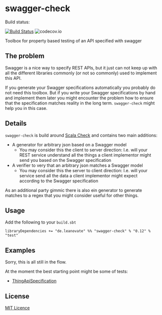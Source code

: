 # swagger-check

Build status: 

[![Build Status](https://travis-ci.org/leanovate/swagger-check.svg?branch=master)](https://travis-ci.org/leanovate/swagger-check)
![codecov.io](https://codecov.io/github/leanovate/swagger-check/branch.svg?branch=master)

Toolbox for property based testing of an API specified with swagger

## The problem

Swagger is a nice way to specify REST APIs, but it just can not keep up with all
the different libraries commonly (or not so commonly) used to implement this API.

If you generate your Swagger specifications automatically you probably do not need
this toolbox. But if you write your Swagger specifications by hand and implement
them later you might encounter the problem how to ensure that the specification
matches reality in the long term. `swagger-check` might help you in this case.

## Details

`swagger-check` is build around [Scala Check](https://www.scalacheck.org/) and contains two main additions:

* A generator for arbitrary json based on a Swagger model
    * You may consider this the client to server direction: I.e. will your REST service understand all the things a client implementor might send you based on the Swagger specification
* A verifier to very that an arbitrary json matches a Swagger model 
    * You may consider this the server to client direction: I.e. will your service send all the data a client implementor might expect according to the Swagger specification

As an additional party gimmic there is also ein generator to generate matches to a regex that you might consider useful for other things.

## Usage

Add the following to your `build.sbt`

```
libraryDependencies += "de.leanovate" %% "swagger-check" % "0.12" % "test"
```

## Examples

Sorry, this is all still in the flow.

At the moment the best starting point might be some of tests:

* [ThingApiSpecification](src/test/scala/de/leanovate/swaggercheck/ThingApiSpecification.scala)

## License

[MIT Licence](http://opensource.org/licenses/MIT)
